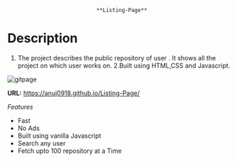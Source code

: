                                 **Listing-Page**

# Description
 1. The project describes the public repository of user . It shows all the project on which user works on.
 2.Built using HTML,CSS and Javascript.

 ![gitpage](https://github.com/Anuj0918/Listing-Page/assets/131600778/d7c90878-d650-45be-935b-e704ad8c5816)


 **URL:** https://anuj0918.github.io/Listing-Page/

 _Features_
 * Fast
 * No Ads
 * Built using vanilla Javascript
 * Search any user
 * Fetch upto 100 repository at a Time
